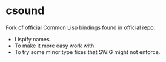 # csound
Fork of official Common Lisp bindings found in official [repo](https://github.com/csound/csound/tree/develop/interfaces).

- Lispify names
- To make it more easy work with.
- To try some minor type fixes that SWIG might not enforce.

